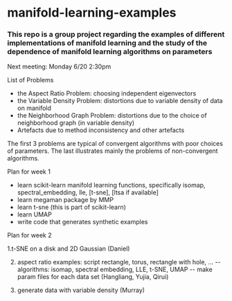 # manifold-learning-examples
### This repo is a group project regarding the examples of different implementations of manifold learning and the study of the dependence of manifold learning algorithms on parameters

Next meeting: Monday 6/20 2:30pm

List of Problems
* the Aspect Ratio Problem: choosing independent eigenvectors
* the Variable Density Problem: distortions due to variable density of data on manifold
* the Neighborhood Graph Problem: distortions due to the choice of neighborhood graph (in variable density)
* Artefacts due to method inconsistency and other artefacts

The first 3 problems are typical of convergent algorithms with poor choices of parameters. The last illustrates mainly the problems of non-convergent algorithms. 

Plan for week 1

* learn scikit-learn manifold learning functions, specifically isomap, spectral_embedding, lle, [t-sne], [ltsa if available]
* learn megaman package by MMP
* learn t-sne (this is part of scikit-learn)
* learn UMAP
* write code that generates synthetic examples

Plan for week 2

 1.t-SNE on a disk and 2D Gaussian (Daniel) 
 
 2. aspect ratio examples: script rectangle, torus, rectangle with hole, ...
 -- algorithms: isomap, spectral embedding, LLE, t-SNE, UMAP
 -- make param files for each data set (Hangliang, Yujia, Qirui)

 3. generate data with variable density (Murray)
